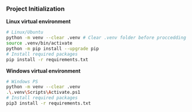### Project Initialization

**Linux virtual environment**
```sh
# Linux/Ubuntu
python -m venv --clear .venv # Clear .venv folder before proccedding
source .venv/bin/activate  
python -m pip install --upgrade pip
# Install required packages
pip install -r requirements.txt
```

**Windows virtual environment**
```sh
# Windows PS
python -m venv --clear .venv
.\.venv\Scripts\Activate.ps1
# Install required packages
pip3 install -r requirements.txt